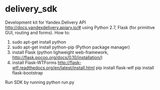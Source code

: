 # delivery_sdk
Development kit for Yandex.Delivery API http://docs.yandexdelivery.apiary.io/# using Python 2.7, Flask (for primitive GUI,
routing and forms).
How to:
1. sudo apt-get install python
2. sudo apt-get install python-pip (Python package manager)
3. install Flask (python lighweight web-framework, http://flask.pocoo.org/docs/0.10/installation/)
4. install Flask-WTForms http://flask-wtf.readthedocs.org/en/latest/install.html
pip install flask-wtf
pip install flask-bootstrap

Run SDK by running python run.py
